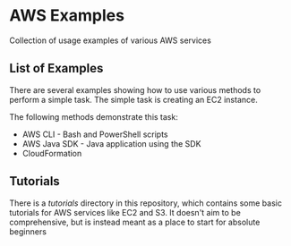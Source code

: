 # AWS Examples
Collection of usage examples of various AWS services

## List of Examples
There are several examples showing how to use various methods to perform a simple task.
The simple task is creating an EC2 instance.

The following methods demonstrate this task:
* AWS CLI - Bash and PowerShell scripts
* AWS Java SDK - Java application using the SDK
* CloudFormation

## Tutorials
There is a *tutorials* directory in this repository, which contains some basic tutorials
for AWS services like EC2 and S3. It doesn't aim to be comprehensive, but is instead meant
as a place to start for absolute beginners
